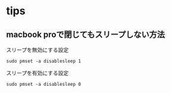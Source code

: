 # tips

## macbook proで閉じてもスリープしない方法

スリープを無効にする設定

```
sudo pmset -a disablesleep 1
```

スリープを有効にする設定

```
sudo pmset -a disablesleep 0
```